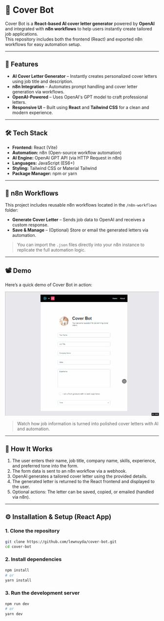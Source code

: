# 🤖 Cover Bot

Cover Bot is a **React-based AI cover letter generator** powered by **OpenAI** and integrated with **n8n workflows** to help users instantly create tailored job applications.  
This repository includes both the frontend (React) and exported n8n workflows for easy automation setup.

---

## 🚀 Features

- **AI Cover Letter Generator** – Instantly creates personalized cover letters using job title and description.
- **n8n Integration** – Automates prompt handling and cover letter generation via workflows.
- **OpenAI-Powered** – Uses OpenAI's GPT model to craft professional letters.
- **Responsive UI** – Built using **React** and **Tailwind CSS** for a clean and modern experience.

---

## 🛠 Tech Stack

- **Frontend:** React (Vite)
- **Automation:** n8n (Open-source workflow automation)
- **AI Engine:** OpenAI GPT API (via HTTP Request in n8n)
- **Languages:** JavaScript (ES6+)
- **Styling:** Tailwind CSS or Material Tailwind
- **Package Manager:** npm or yarn

---

## 🔄 n8n Workflows

This project includes reusable n8n workflows located in the `/n8n-workflows` folder:

- **Generate Cover Letter** – Sends job data to OpenAI and receives a custom response.
- **Save & Manage** – (Optional) Store or email the generated letters via automation.

> You can import the `.json` files directly into your n8n instance to replicate the full automation logic.

---

## 📽️ Demo

Here’s a quick demo of Cover Bot in action:

<p align="center">
  <img src="https://github.com/lewnuyda/cover-bot/blob/main/src/assets/cover-bot.gif" width="600" alt="Cover Bot"/>
</p>

> Watch how job information is turned into polished cover letters with AI and automation.

---

## 🧠 How It Works

1. The user enters their name, job title, company name, skills, experience, and preferred tone into the form.
2. The form data is sent to an n8n workflow via a webhook.
3. OpenAI generates a tailored cover letter using the provided details.
4. The generated letter is returned to the React frontend and displayed to the user.
5. Optional actions: The letter can be saved, copied, or emailed (handled via n8n).

---

## ⚙️ Installation & Setup (React App)

### **1. Clone the repository**

```bash
git clone https://github.com/lewnuyda/cover-bot.git
cd cover-bot
```

### **2. Install dependencies**

```bash
npm install
# or
yarn install
```

### **3. Run the development server**

```bash
npm run dev
# or
yarn dev
```
